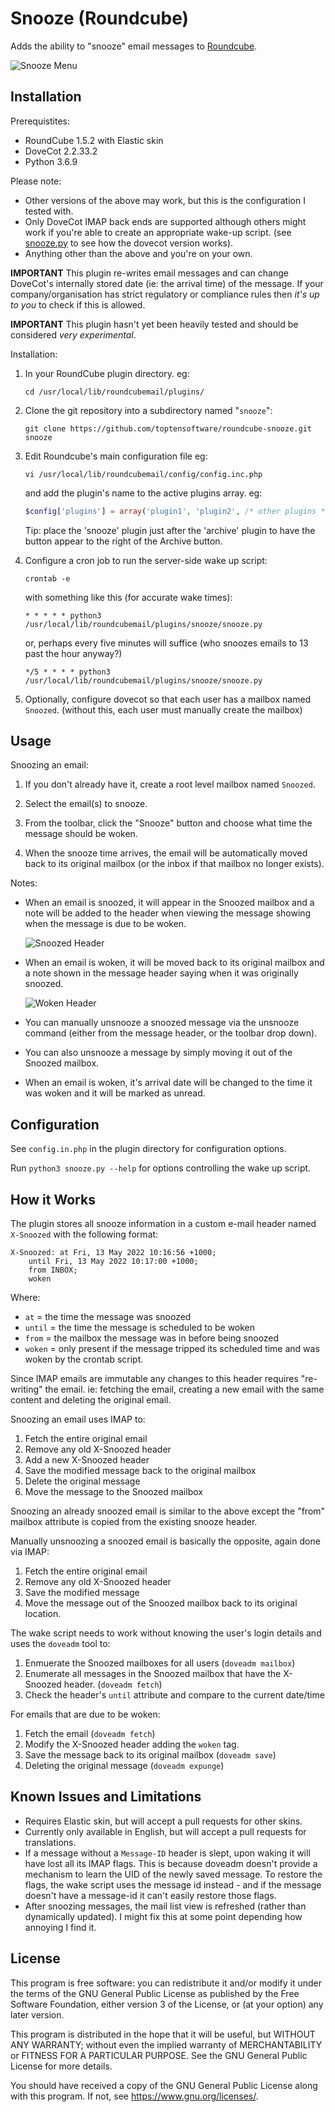 # Snooze (Roundcube)

Adds the ability to "snooze" email messages to [Roundcube](http://roundcube.net/).

![Snooze Menu](docs/snooze_menu.png)

## Installation

Prerequistites:

* RoundCube 1.5.2 with Elastic skin
* DoveCot 2.2.33.2 
* Python 3.6.9

Please note:

* Other versions of the above may work, but this is the configuration I tested with.  
* Only DoveCot IMAP back ends are supported although others might work if you're able to create an appropriate wake-up script. (see 
  [snooze.py](snooze.py) to see how the dovecot version works).
* Anything other than the above and you're on your own.

**IMPORTANT** This plugin re-writes email messages and can change DoveCot's internally stored date (ie: the arrival time) of the
message. If your company/organisation has strict regulatory or compliance rules then *it's up to you* to check if this is allowed.

**IMPORTANT** This plugin hasn't yet been heavily tested and should be considered *very experimental*.

Installation:

1. In your RoundCube plugin directory. eg:

    ```
    cd /usr/local/lib/roundcubemail/plugins/
    ```

2. Clone the git repository into a subdirectory named "`snooze`":

    ```
    git clone https://github.com/toptensoftware/roundcube-snooze.git snooze
    ```

3. Edit Roundcube's main configuration file eg:

    ````
    vi /usr/local/lib/roundcubemail/config/config.inc.php
    ````

    and add the plugin's name to the active plugins array. eg:

    ```php
    $config['plugins'] = array('plugin1', 'plugin2', /* other plugins */, 'snooze');
    ```

    Tip: place the 'snooze' plugin just after the 'archive' plugin to have the button appear 
    to the right of the Archive button.

4. Configure a cron job to run the server-side wake up script:

    ```
    crontab -e
    ```

    with something like this (for accurate wake times):

    ```
    * * * * * python3 /usr/local/lib/roundcubemail/plugins/snooze/snooze.py
    ```

    or, perhaps every five minutes will suffice (who snoozes emails to 13 past the hour anyway?)

    ```
    */5 * * * * python3 /usr/local/lib/roundcubemail/plugins/snooze/snooze.py
    ```

5. Optionally, configure dovecot so that each user has a mailbox named `Snoozed`.
    (without this, each user must manually create the mailbox)

## Usage

Snoozing an email:

1. If you don't already have it, create a root level mailbox named `Snoozed`.

2. Select the email(s) to snooze.

3. From the toolbar, click the "Snooze" button and choose what time the message should be woken.

4. When the snooze time arrives, the email will be automatically moved back to its original
   mailbox (or the inbox if that mailbox no longer exists).

Notes:

* When an email is snoozed, it will appear in the Snoozed mailbox and a note will be
  added to the header when viewing the message showing when the message is due to 
  be woken.

  ![Snoozed Header](docs/snoozed_message.png)

* When an email is woken, it will be moved back to its original mailbox and a note
  shown in the message header saying when it was originally snoozed.

  ![Woken Header](docs/woken_message.png)

* You can manually unsnooze a snoozed message via the unsnooze command (either from
  the message header, or the toolbar drop down).

* You can also unsnooze a message by simply moving it out of the Snoozed mailbox.

* When an email is woken, it's arrival date will be changed to the time it was woken
  and it will be marked as unread.


## Configuration

See `config.in.php` in the plugin directory for configuration options.

Run `python3 snooze.py --help` for options controlling the wake up script.

## How it Works

The plugin stores all snooze information in a custom e-mail header named `X-Snoozed` with the following format:

```
X-Snoozed: at Fri, 13 May 2022 10:16:56 +1000;
    until Fri, 13 May 2022 10:17:00 +1000;
    from INBOX;
    woken
```

Where: 

* `at` = the time the message was snoozed
* `until` = the time the message is scheduled to be woken
* `from` = the mailbox the message was in before being snoozed
* `woken` = only present if the message tripped its scheduled time and was woken by the crontab script.

Since IMAP emails are immutable any changes to this header requires "re-writing" the email. ie: fetching the email, creating a new email with the same content and deleting the original email.

Snoozing an email uses IMAP to:

1. Fetch the entire original email
2. Remove any old X-Snoozed header
3. Add a new X-Snoozed header
4. Save the modified message back to the original mailbox
5. Delete the original message
6. Move the message to the Snoozed mailbox

Snoozing an already snoozed email is similar to the above
except the "from" mailbox attribute is copied from the existing snooze header.

Manually unsnoozing a snoozed email is basically the opposite, again done via IMAP:

1. Fetch the entire original email
2. Remove any old X-Snoozed header
3. Save the modified message
4. Move the message out of the Snoozed mailbox back to its original location.

The wake script needs to work without knowing the user's login details and uses the `doveadm` tool to:

1. Enmuerate the Snoozed mailboxes for all users (`doveadm mailbox`)
2. Enumerate all messages in the Snoozed mailbox that have the X-Snoozed header. (`doveadm fetch`)
3. Check the header's `until` attribute and compare to the current date/time


For emails that are due to be woken:  

1. Fetch the email (`doveadm fetch`)
2. Modify the X-Snoozed header adding the `woken` tag.
3. Save the message back to its original mailbox (`doveadm save`)
4. Deleting the original message (`doveadm expunge`)


## Known Issues and Limitations

* Requires Elastic skin, but will accept a pull requests for other skins.
* Currently only available in English, but will accept a pull requests for translations.
* If a message without a `Message-ID` header is slept, upon waking it will have lost all its IMAP flags.  This is because
  doveadm doesn't provide a mechanism to learn the UID of the newly saved message.  To restore the flags, the wake script
  uses the message id instead - and if the message doesn't have a message-id it can't easily restore those flags.
* After snoozing messages, the mail list view is refreshed (rather than dynamically updated). I might fix this at some 
  point depending how annoying I find it.

## License

This program is free software: you can redistribute it and/or modify it under the terms of the GNU General Public License as published by the Free Software Foundation, either version 3 of the License, or (at your option) any later version.

This program is distributed in the hope that it will be useful, but WITHOUT ANY WARRANTY; without even the implied warranty of MERCHANTABILITY or FITNESS FOR A PARTICULAR PURPOSE. See the GNU General Public License for more details.

You should have received a copy of the GNU General Public License along with this program. If not, see <https://www.gnu.org/licenses/>.